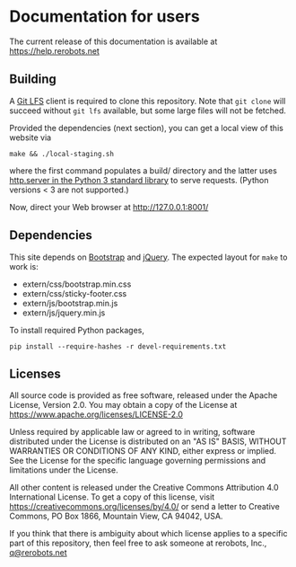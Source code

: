 Documentation for users
=======================

The current release of this documentation is available at
https://help.rerobots.net


Building
--------

A [Git LFS](https://git-lfs.github.com/) client is required to clone this
repository. Note that `git clone` will succeed without `git lfs` available, but
some large files will not be fetched.

Provided the dependencies (next section), you can get a local view of this
website via

    make && ./local-staging.sh

where the first command populates a build/ directory and the latter uses
[http.server in the Python 3 standard library](
https://docs.python.org/3.5/library/http.server.html)
to serve requests. (Python versions < 3 are not supported.)

Now, direct your Web browser at http://127.0.0.1:8001/


Dependencies
------------

This site depends on [Bootstrap](https://getbootstrap.com/) and
[jQuery](http://jquery.com/). The expected layout for `make` to work is:

* extern/css/bootstrap.min.css
* extern/css/sticky-footer.css
* extern/js/bootstrap.min.js
* extern/js/jquery.min.js

To install required Python packages,

    pip install --require-hashes -r devel-requirements.txt


Licenses
--------

All source code is provided as free software, released under the Apache License,
Version 2.0.  You may obtain a copy of the License at https://www.apache.org/licenses/LICENSE-2.0

Unless required by applicable law or agreed to in writing, software
distributed under the License is distributed on an "AS IS" BASIS,
WITHOUT WARRANTIES OR CONDITIONS OF ANY KIND, either express or implied.
See the License for the specific language governing permissions and
limitations under the License.

All other content is released under the Creative Commons Attribution 4.0
International License. To get a copy of this license, visit
<https://creativecommons.org/licenses/by/4.0/> or send a letter to
Creative Commons, PO Box 1866, Mountain View, CA 94042, USA.

If you think that there is ambiguity about which license applies to a specific
part of this repository, then feel free to ask someone at rerobots, Inc.,
q@rerobots.net

